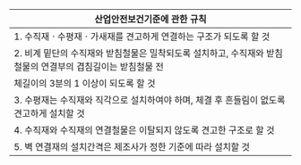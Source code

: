| 산업안전보건기준에 관한 규칙 |
| --- |
| 1. 수직재ㆍ수평재ㆍ가새재를 견고하게 연결하는 구조가 되도록 할 것 |
| 2. 비계 밑단의 수직재와 받침철물은 밀착되도록 설치하고, 수직재와 받침철물의 연결부의 겹침길이는 받침철물 전 |
| 체길이의 3분의 1 이상이 되도록 할 것 |
| 3. 수평재는 수직재와 직각으로 설치하여야 하며, 체결 후 흔들림이 없도록 견고하게 설치할 것 |
| 4. 수직재와 수직재의 연결철물은 이탈되지 않도록 견고한 구조로 할 것 |
| 5. 벽 연결재의 설치간격은 제조사가 정한 기준에 따라 설치할 것 |